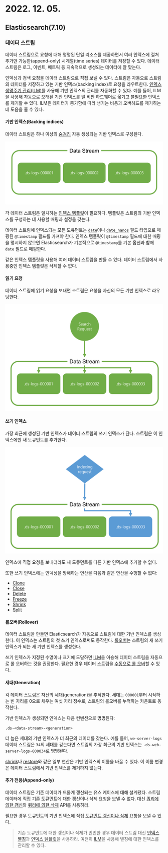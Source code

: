 # 2022. 12. 05.

## Elasticsearch(7.10)

### 데이터 스트림

데이터 스트림으로 요청에 대해 명명된 단일 리소스를 제공하면서 여러 인덱스에 걸쳐 추가만 가능한(append-only) 시계열(time series) 데이터를 저장할 수 있다. 데이터 스트림은 로그, 이벤트, 메트릭 등 지속적으로 생성되는 데이터에 잘 맞는다.

인덱싱과 검색 요청을 데이터 스트림으로 직접 보낼 수 있다. 스트림은 자동으로 스트림의 데이터를 저장하고 있는 기반 인덱스(backing index)로 요청을 라우트한다. [인덱스 생명주기 관리(ILM)][ilm]를 사용해 기반 인덱스의 관리를 자동화할 수 있다. 예를 들어, ILM을 사용해 자동으로 오래된 기반 인덱스를 덜 비싼 하드웨어로 옮기고 불필요한 인덱스를 제거할 수 있다. ILM은 데이터가 증가함에 따라 생기는 비용과 오버헤드를 제거하는 데 도움을 줄 수 있다.

#### 기반 인덱스(Backing indices)

데이터 스트림은 하나 이상의 [숨겨진][index-hidden] 자동 생성되는 기반 인덱스로 구성된다.

![2022-12-05-fig-1](2022-12-05-fig-1.png)

각 데이터 스트림은 일치하는 [인덱스 템플릿][index-template]이 필요하다. 템플릿은 스트림의 기반 인덱스를 구성하는 데 사용할 매핑과 설정을 갖는다.

데이터 스트림에 인덱스되는 모든 도큐먼트는 [`date`][date-type]이나 [`date_nanos`][date-nanos-type] 필드 타입으로 매핑된 `@timestamp` 필드를 가져야 한다. 인덱스 템플릿이 `@timestamp` 필드에 대한 매핑을 명시하지 않으면 Elasticsearch가 기본적으로 `@timestamp`를 기본 옵션과 함께 `date` 필드로 매핑한다.

같은 인덱스 템플릿을 사용해 여러 데이터 스트림을 만들 수 있다. 데이터 스트림에서 사용중인 인덱스 템플릿은 삭제할 수 없다.

#### 읽기 요청

데이터 스트림에 읽기 요청을 보내면 스트림은 요청을 자신의 모든 기반 인덱스로 라우팅한다.

![2022-12-05-fig-2](2022-12-05-fig-2.png)

#### 쓰기 인덱스

가장 최근에 생성된 기반 인덱스가 데이터 스트림의 쓰기 인덱스가 된다. 스트림은 이 인덱스에만 새 도큐먼트를 추가한다.

![2022-12-05-fig-3](2022-12-05-fig-3.png)

인덱스에 직접 요청을 보내더라도 새 도큐먼트를 다른 기반 인덱스에 추가할 수 없다.

또한 쓰기 인덱스에는 인덱싱을 방해하는 연산을 다음과 같은 연산을 수행할 수 없다:

- [Clone](https://www.elastic.co/guide/en/elasticsearch/reference/7.10/indices-clone-index.html)
- [Close](https://www.elastic.co/guide/en/elasticsearch/reference/7.10/indices-close.html)
- [Delete](https://www.elastic.co/guide/en/elasticsearch/reference/7.10/indices-delete-index.html)
- [Freeze](https://www.elastic.co/guide/en/elasticsearch/reference/7.10/freeze-index-api.html)
- [Shrink](https://www.elastic.co/guide/en/elasticsearch/reference/7.10/indices-shrink-index.html)
- [Split](https://www.elastic.co/guide/en/elasticsearch/reference/7.10/indices-split-index.html)

#### 롤오버(Rollover)

데이터 스트림을 만들면 Elasticsearch가 자동으로 스트림에 대한 기반 인덱스를 생성한다. 이 인덱스는 스트림의 첫 쓰기 인덱스로써도 동작한다. [롤오버][rollover]는 스트림의 새 쓰기 인덱스가 되는 새 기반 인덱스를 생성한다.

쓰기 인덱스가 지정된 수명이나 크기에 도달하면 [ILM][ilm]을 아숑해 데이터 스트림을 자동으로 롤 오버하는 것을 권장한다. 필요한 경우 데이터 스트림을 [수동으로 롤 오버][rollover-manually]할 수 있다.

#### 세대(Generation)

각 데이터 스트림은 자신의 세대(generation)을 추적한다. 세대는 `000001`부터 시작하는 빈 자리를 0으로 채우는 여섯 자리 정수로, 스트림의 롤오버를 누적하는 카운트로 동작한다.

기반 인덱스가 생성되면 인덱스는 다음 컨벤션으로 명명된다:

```
.ds-<data-stream>-<generation>
```

더 높은 세대의 기반 인덱스가 더 최근의 데이터를 갖는다. 예를 들어, `we-server-logs` 데이터 스트림은 `34`의 세대를 갖는다면 스트림의 가장 최근의 기반 인덱스는 `.ds-web-server-logs-000034`로 명명된다.

[shrink][shrink-operation]나 [restore][restore-operation]와 같은 일부 연산은 기반 인덱스의 이름을 바꿀 수 있다. 이 이름 변경은 데이터 스트림에서 기반 인덱스를 제거하지 않는다.

#### 추가 전용(Append-only)

데이터 스트림은 기존 데이터가 드물게 갱신되는 유스 케이스에 대해 설계됐다. 스트림 데이터에 직접 기존 도큐먼트에 대한 갱신이나 삭제 요청을 보낼 수 없다. 대신 [쿼리에 의한 갱신][data-stream-update-by-query]와 [쿼리에 의한 삭제][data-stream-delete-by-query] API를 사용하라.

필요한 경우 도큐먼트의 기반 인덱스에 직접 [도큐먼트 갱신이나 삭제][update-or-delete-docs-in-data-stream] 요청을 보낼 수 있다.

> 기존 도큐먼트에 대한 갱신이나 삭제가 빈번한 경우 데이터 스트림 대신 [인덱스 별칭][index-alias]과 [인덱스 템플릿][index-template]을 사용하라. 여전히 [ILM][ilm]을 사용해 별칭에 대한 인덱스를 관리할 수 있다.

[ilm]: https://www.elastic.co/guide/en/elasticsearch/reference/7.10/index-lifecycle-management.html
[index-hidden]: https://www.elastic.co/guide/en/elasticsearch/reference/7.10/index-modules.html#index-hidden
[index-template]: https://www.elastic.co/guide/en/elasticsearch/reference/7.10/index-templates.html
[date-type]: https://www.elastic.co/guide/en/elasticsearch/reference/7.10/date.html
[date-nanos-type]: https://www.elastic.co/guide/en/elasticsearch/reference/7.10/date_nanos.html
[rollover]: https://www.elastic.co/guide/en/elasticsearch/reference/7.10/indices-rollover-index.html
[rollover-manually]: https://www.elastic.co/guide/en/elasticsearch/reference/7.10/use-a-data-stream.html#manually-roll-over-a-data-stream
[shrink-operation]: https://www.elastic.co/guide/en/elasticsearch/reference/7.10/indices-shrink-index.html
[restore-operation]: https://www.elastic.co/guide/en/elasticsearch/reference/7.10/snapshots-restore-snapshot.html
[data-stream-update-by-query]: https://www.elastic.co/guide/en/elasticsearch/reference/7.10/use-a-data-stream.html#update-docs-in-a-data-stream-by-query
[data-stream-delete-by-query]: https://www.elastic.co/guide/en/elasticsearch/reference/7.10/use-a-data-stream.html#delete-docs-in-a-data-stream-by-query
[update-or-delete-docs-in-data-stream]: https://www.elastic.co/guide/en/elasticsearch/reference/7.10/use-a-data-stream.html#update-delete-docs-in-a-backing-index
[index-alias]: https://www.elastic.co/guide/en/elasticsearch/reference/7.10/indices-add-alias.html